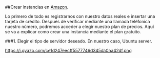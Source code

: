 ##Crear instancias en [Amazon](https://aws.amazon.com/es/).

Lo primero de todo es registrarnos con nuestro datos reales e insertar una tarjeta de crédito.
Después de verificar mediante una llamada teléfonica nuestro número, podremos acceder a elegir nuestro plan de precios.
Aquí se va a explicar como crear una instancia mediante el plan gratuito.

###1. Elegir el tipo de servidor deseado. En nuestro caso, Ubuntu server.

https://i.gyazo.com/ce1d247eecff5577746d345da0aa42df.png

![]()
![]()
![]()
![]()
![]()
![]()

